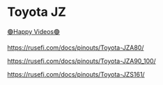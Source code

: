 # Toyota JZ

[🟢Happy Videos🟢](https://rusefi.com/forum/viewtopic.php?p=49247#p49247)

https://rusefi.com/docs/pinouts/Toyota-JZA80/ 

https://rusefi.com/docs/pinouts/Toyota-JZA90_100/

https://rusefi.com/docs/pinouts/Toyota-JZS161/
